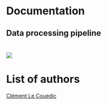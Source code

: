 # Documentation

## Data processing pipeline

# ![](/assets/DataPipeline.png)

# List of authors

[Clément Le Couedic](https://github.com/clecoued)

